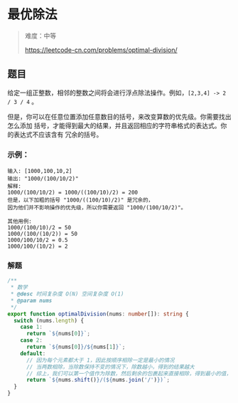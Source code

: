 # 最优除法

> 难度：中等
>
> https://leetcode-cn.com/problems/optimal-division/

## 题目

给定一组正整数，相邻的整数之间将会进行浮点除法操作。例如，`[2,3,4] -> 2 / 3 / 4`
。

但是，你可以在任意位置添加任意数目的括号，来改变算数的优先级。你需要找出怎么添加
括号，才能得到最大的结果，并且返回相应的字符串格式的表达式。你的表达式不应该含有
冗余的括号。

### 示例：

```
输入: [1000,100,10,2]
输出: "1000/(100/10/2)"
解释:
1000/(100/10/2) = 1000/((100/10)/2) = 200
但是，以下加粗的括号 "1000/((100/10)/2)" 是冗余的，
因为他们并不影响操作的优先级，所以你需要返回 "1000/(100/10/2)"。

其他用例:
1000/(100/10)/2 = 50
1000/(100/(10/2)) = 50
1000/100/10/2 = 0.5
1000/100/(10/2) = 2
```

### 解题

```typescript
/**
 * 数学
 * @desc 时间复杂度 O(N) 空间复杂度 O(1)
 * @param nums
 */
export function optimalDivision(nums: number[]): string {
  switch (nums.length) {
    case 1:
      return `${nums[0]}`;
    case 2:
      return `${nums[0]}/${nums[1]}`;
    default:
      // 因为每个元素都大于 1，因此按顺序相除一定是最小的情况
      // 当两数相除，当除数保持不变的情况下，除数越小，得到的结果越大
      // 综上，我们可以第一个值作为除数，然后剩余的包裹起来直接相除，得到最小的值，然后再与第一个值相除，等到最大值的情况
      return `${nums.shift()}/(${nums.join('/')})`;
  }
}
```

